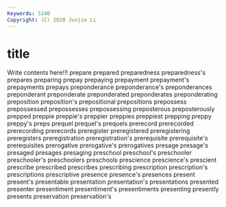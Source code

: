 ```yaml
---
Keywords: 5140
Copyright: (C) 2020 Junjie Li
---
```


# title

Write contents here!!!
prepare 
prepared 
preparedness 
preparedness's 
prepares
preparing 
prepay 
prepaying 
prepayment 
prepayment's 
prepayments 
prepays 
preponderance 
preponderance's 
preponderances
preponderant 
preponderate 
preponderated 
preponderates 
preponderating 
preposition 
preposition's 
prepositional 
prepositions 
prepossess
prepossessed 
prepossesses 
prepossessing 
preposterous 
preposterously 
prepped 
preppie 
preppie's 
preppier 
preppies
preppiest 
prepping 
preppy 
preppy's 
preps 
prequel 
prequel's 
prequels 
prerecord 
prerecorded
prerecording 
prerecords 
preregister 
preregistered 
preregistering 
preregisters 
preregistration 
preregistration's 
prerequisite 
prerequisite's
prerequisites 
prerogative 
prerogative's 
prerogatives 
presage 
presage's 
presaged 
presages 
presaging 
preschool
preschool's 
preschooler 
preschooler's 
preschoolers 
preschools 
prescience 
prescience's 
prescient 
prescribe 
prescribed
prescribes 
prescribing 
prescription 
prescription's 
prescriptions 
prescriptive 
presence 
presence's 
presences 
present
present's 
presentable 
presentation 
presentation's 
presentations 
presented 
presenter 
presentiment 
presentiment's 
presentiments
presenting 
presently 
presents 
preservation 
preservation's 

